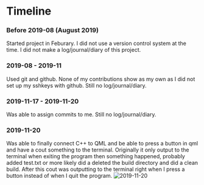 # Timeline

### Before 2019-08 (August 2019)
Started project in Feburary. I did not use a version control system at the time. I did not make a log/journal/diary of this project.

### 2019-08 - 2019-11
Used git and github. None of my contributions show as my own as I did not set up my sshkeys with github. Still no log/journal/diary.

### 2019-11-17 - 2019-11-20
Was able to assign commits to me. Still no log/journal/diary.

### 2019-11-20
Was able to finally connect C++ to QML and be able to press a button in qml and have a cout something to the terminal.
Originally it only output to the terminal when exiting the program then something happened, probably added test.txt or more likely did a deleted the build directory and did a clean build. After this cout was outputting to the terminal right when I press a button instead of when I quit the program.
![2019-11-20](Timeline_Gallery/2019-11-20.png)
